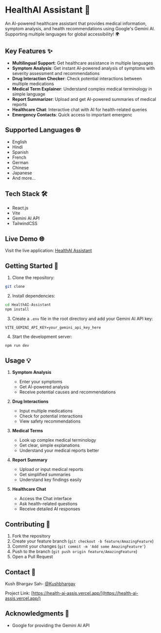# HealthAI Assistant 🏥

An AI-powered healthcare assistant that provides medical information, symptom analysis, and health recommendations using Google's Gemini AI. Supporting multiple languages for global accessibility! 🌍

## Key Features ✨

- **Multilingual Support**: Get healthcare assistance in multiple languages
- **Symptom Analysis**: Get instant AI-powered analysis of symptoms with severity assessment 
    and recommendations
- **Drug Interaction Checker**: Check potential interactions between multiple medications
- **Medical Term Explainer**: Understand complex medical terminology in simple language
- **Report Summarizer**: Upload and get AI-powered summaries of medical reports
- **Healthcare Chat**: Interactive chat with AI for health-related queries
- **Emergency Contacts**: Quick access to important emergenc

## Supported Languages 🌐

- English
- Hindi
- Spanish
- French
- German
- Chinese
- Japanese
- And more...

## Tech Stack 🛠️

- React.js
- Vite
- Gemini AI API
- TailwindCSS

## Live Demo 🌐

Visit the live application: [HealthAI Assistant](https://health-ai-assis.vercel.app/)

## Getting Started 🚀

1. Clone the repository:
```bash
git clone 
```

2. Install dependencies:
```bash
cd HealthAI-Assistant
npm install
```

3. Create a `.env` file in the root directory and add your Gemini AI API key:
```env
VITE_GEMINI_API_KEY=your_gemini_api_key_here
```

4. Start the development server:
```bash
npm run dev
```

## Usage 💡

1. **Symptom Analysis**
   - Enter your symptoms
   - Get AI-powered analysis
   - Receive potential causes and recommendations

2. **Drug Interactions**
   - Input multiple medications
   - Check for potential interactions
   - View safety recommendations

3. **Medical Terms**
   - Look up complex medical terminology
   - Get clear, simple explanations
   - Understand your medical reports better

4. **Report Summary**
   - Upload or input medical reports
   - Get simplified summaries
   - Understand key findings easily
     
5. **Healthcare Chat**
   - Access the Chat interface
   - Ask health-related questions
   - Receive detailed AI responses


## Contributing 🤝

1. Fork the repository
2. Create your feature branch (`git checkout -b feature/AmazingFeature`)
3. Commit your changes (`git commit -m 'Add some AmazingFeature'`)
4. Push to the branch (`git push origin feature/AmazingFeature`)
5. Open a Pull Request



## Contact 📧

Kush Bhargav Sah- [@Kushbhargav](https://github.com/Kush134)

Project Link: [https://health-ai-assis.vercel.app/](https://health-ai-assis.vercel.app/)


## Acknowledgments 🙏

- Google for providing the Gemini AI API
